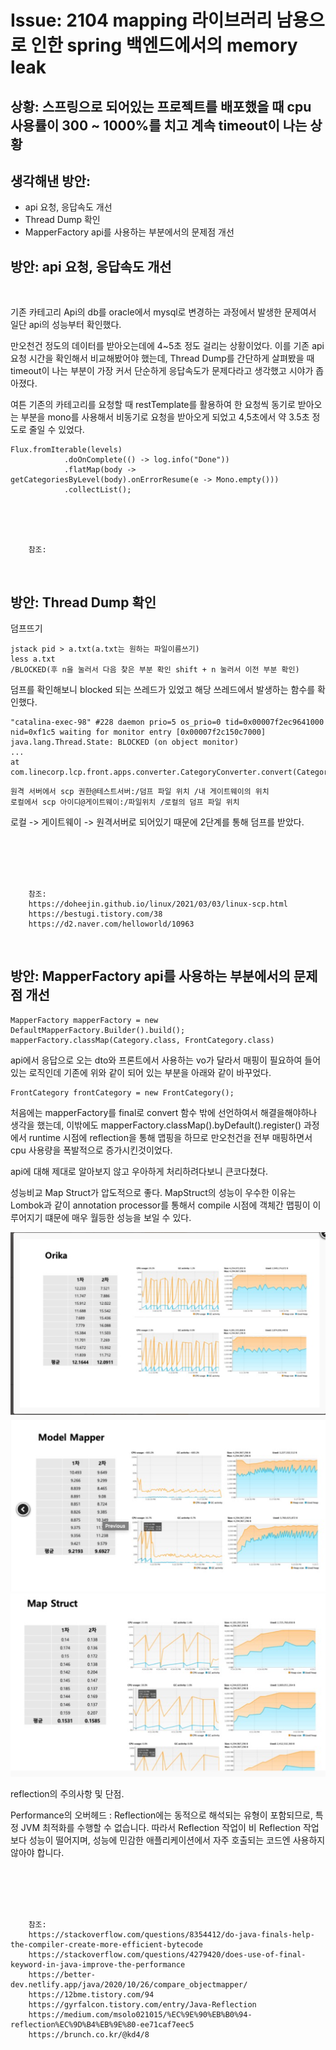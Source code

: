 <!--
author: Dailyscat
purpose: issue arrange
rules:
 (1) 헤더와 문단사이
    <br/>
    <br/>
 (2) 코드가 작성되는 부분은 >로 정리
 (3) 참조는 해당 내용 바로 아래
    <br/>
    <br/>
 (4) 명령어는 bold
 (5) 방안은 ## 안의 과정은 ###
-->

# Issue: 2104 mapping 라이브러리 남용으로 인한 spring 백엔드에서의 memory leak

## 상황: 스프링으로 되어있는 프로젝트를 배포했을 때 cpu 사용률이 300 ~ 1000%를 치고 계속 timeout이 나는 상황

## 생각해낸 방안:

- api 요청, 응답속도 개선
- Thread Dump 확인
- MapperFactory api를 사용하는 부분에서의 문제점 개선

## 방안: api 요청, 응답속도 개선

<br/>

기존 카테고리 Api의 db를 oracle에서 mysql로 변경하는 과정에서 발생한 문제여서 일단 api의 성능부터 확인했다.

만오천건 정도의 데이터를 받아오는데에 4~5초 정도 걸리는 상황이었다. 이를 기존 api 요청 시간을 확인해서 비교해봤어야 했는데, Thread Dump를 간단하게 살펴봤을 때 timeout이 나는 부분이 가장 커서 단순하게 응답속도가 문제다라고 생각했고 시야가 좁아졌다.

여튼 기존의 카테고리를 요청할 때 restTemplate를 활용하여 한 요청씩 동기로 받아오는 부분을 mono를 사용해서 비동기로 요청을 받아오게 되었고 4,5초에서 약 3.5초 정도로 줄일 수 있었다.

```
Flux.fromIterable(levels)
			.doOnComplete(() -> log.info("Done"))
			.flatMap(body -> getCategoriesByLevel(body).onErrorResume(e -> Mono.empty()))
			.collectList();

```

<br/>
<br/>
<br/>

        참조:

<br/>

## 방안: Thread Dump 확인

덤프뜨기

```
jstack pid > a.txt(a.txt는 원하는 파일이름쓰기)
less a.txt
/BLOCKED(후 n을 눌러서 다음 찾은 부분 확인 shift + n 눌러서 이전 부분 확인)
```

덤프를 확인해보니 blocked 되는 쓰레드가 있었고 해당 쓰레드에서 발생하는 함수를 확인했다.

```
"catalina-exec-98" #228 daemon prio=5 os_prio=0 tid=0x00007f2ec9641000 nid=0xf1c5 waiting for monitor entry [0x00007f2c150c7000]
java.lang.Thread.State: BLOCKED (on object monitor)
...
at com.linecorp.lcp.front.apps.converter.CategoryConverter.convert(CategoryConverter.java:50)
```


```
원격 서버에서 scp 권한@테스트서버:/덤프 파일 위치 /내 게이트웨이의 위치
로컬에서 scp 아이디@게이트웨이:/파일위치 /로컬의 덤프 파일 위치
```

로컬 -> 게이트웨이 -> 원격서버로 되어있기 때문에 2단계를 통해 덤프를 받았다.

<br/>

<br/>
<br/>
<br/>

        참조:
        https://doheejin.github.io/linux/2021/03/03/linux-scp.html
        https://bestugi.tistory.com/38
        https://d2.naver.com/helloworld/10963

<br/>

## 방안: MapperFactory api를 사용하는 부분에서의 문제점 개선

```
MapperFactory mapperFactory = new DefaultMapperFactory.Builder().build();
mapperFactory.classMap(Category.class, FrontCategory.class)
```
api에서 응답으로 오는 dto와 프론트에서 사용하는 vo가 달라서 매핑이 필요하여 들어있는 로직인데 기존에 위와 같이 되어 있는 부분을 아래와 같이 바꾸었다.

```
FrontCategory frontCategory = new FrontCategory();
```

처음에는 mapperFactory를 final로 convert 함수 밖에 선언하여서 해결을해야하나 생각을 했는데, 이밖에도 mapperFactory.classMap().byDefault().register() 과정에서 runtime 시점에 reflection을 통해 맵핑을 하므로 만오천건을 전부 매핑하면서 cpu 사용량을 폭발적으로 증가시킨것이었다.

api에 대해 제대로 알아보지 않고 우아하게 처리하려다보니 큰코다쳤다.


성능비교 Map Struct가 압도적으로 좋다.
MapStruct의 성능이 우수한 이유는 Lombok과 같이 annotation processor를 통해서 compile 시점에 객체간 맵핑이 이루어지기 떄문에 매우 월등한 성능을 보일 수 있다.

![](./image/2021-04-11-23-38-24.png)
![](./image/2021-04-11-23-38-54.png)
![](./image/2021-04-11-23-39-24.png)

reflection의 주의사항 및 단점.

Performance의 오버헤드 : Reflection에는 동적으로 해석되는 유형이 포함되므로, 특정 JVM 최적화를 수행할 수 없습니다. 따라서 Reflection 작업이 비 Reflection 작업보다 성능이 떨어지며, 성능에 민감한 애플리케이션에서 자주 호출되는 코드엔 사용하지 않아야 합니다.

<br/>

<br/>
<br/>
<br/>

        참조:
        https://stackoverflow.com/questions/8354412/do-java-finals-help-the-compiler-create-more-efficient-bytecode
        https://stackoverflow.com/questions/4279420/does-use-of-final-keyword-in-java-improve-the-performance
        https://better-dev.netlify.app/java/2020/10/26/compare_objectmapper/
        https://12bme.tistory.com/94
        https://gyrfalcon.tistory.com/entry/Java-Reflection
        https://medium.com/msolo021015/%EC%9E%90%EB%B0%94-reflection%EC%9D%B4%EB%9E%80-ee71caf7eec5
        https://brunch.co.kr/@kd4/8

<br/>
